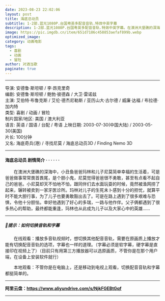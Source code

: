 ```yaml
---
date: 2023-08-23 22:02:06
layout: post
title: 海底总动员
subtitle: 1-2部.蓝光1080P.台国粤英多配音音轨.特效中英字幕
description: 1-2部.蓝光1080P.台国粤英多配音音轨.特效中英字幕。在澳洲大堡礁的深海中，小丑鱼爸爸玛林和儿子尼莫简单幸福的生活着，可是爸爸做事常常畏首畏尾，是个胆小鬼，尼莫觉得爸爸很不勇敢。小尼莫却天不怕地不怕，跟同伴们去水面玩耍的时候，竟然被渔网捞了起来...
image: https://pic.imgdb.cn/item/651d7186c458853aefaf899b.webp
optimized_image: 
category: 动画电影
tags:
  - 喜剧
  - 动画
  - 冒险
author: 对酒当歌
paginate: true
---
```


---

导演: 安德鲁·斯坦顿 / 李·昂克里奇  
编剧: 安德鲁·斯坦顿 / 鲍勃·彼德森 / 大卫·雷诺兹  
主演: 艾伯特·布鲁克斯 / 艾伦·德杰尼勒斯 / 亚历山大·古尔德 / 威廉·达福 / 布拉德·加内特  
类型: 喜剧 / 动画 / 冒险  
制片国家/地区: 美国 / 澳大利亚  
语言: 英语 / 国语 / 台配 / 粤语
上映日期: 2003-07-30(中国大陆) / 2003-05-30(美国)  
片长: 100分钟  
又名: 海底奇兵(港) / 寻找尼莫 / 海底总动员3D / Finding Nemo 3D  

---

#### 海底总动员  剧情简介 · · · · · ·

　　在澳洲大堡礁的深海中，小丑鱼爸爸玛林和儿子尼莫简单幸福的生活着，可是爸爸做事常常畏首畏尾，是个胆小鬼，尼莫觉得爸爸很不勇敢，甚至有点看不起自己的爸爸。小尼莫却天不怕地不怕，跟同伴们去水面玩耍的时候，竟然被渔网捞了起来，辗转被卖到一家牙医诊所。玛林对儿子的生死未卜感到十分的担忧，就算平时不能大胆行事，为了儿子也要勇敢豁出去了。可是在路上遇到了很多艰难与恐惧，令他十分胆怯。幸好他遇到了好心的多瑞，一路与他作伴。父子俩都遇到了很多热心的帮助，最终都能重逢，玛林也从此成为儿子以及大家心中的英雄……

---

##### 🔔提示：如何切换音轨和字幕

　　在线观看：播放多音轨视频时，想切换其他配音音轨，需要在原画质上播放才能有切换配音音轨的选项，字幕也一样的道理。（字幕必须是软字幕，硬字幕是直接印在视频上了）（目前只有用第三方播放器可以选原画质，不管你是在那个用户端，在设备上安装软件就行）

　　本地观看：不管你是在电脑上，还是移动到电视上观看，切换配音音轨和字幕都挺简单的。

---

**阿里云盘：<https://www.aliyundrive.com/s/NjkFGEBtGqf>**

---
